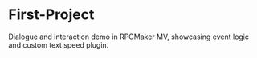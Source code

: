 # First-Project
Dialogue and interaction demo in RPGMaker MV, showcasing event logic and custom text speed plugin.
